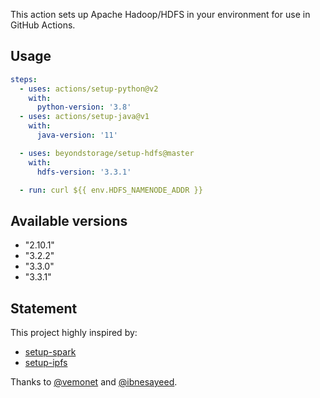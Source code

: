 This action sets up Apache Hadoop/HDFS in your environment for use in GitHub Actions.

## Usage

```yaml
steps:
  - uses: actions/setup-python@v2
    with:
      python-version: '3.8'
  - uses: actions/setup-java@v1
    with:
      java-version: '11'

  - uses: beyondstorage/setup-hdfs@master
    with:
      hdfs-version: '3.3.1'

  - run: curl ${{ env.HDFS_NAMENODE_ADDR }}
```

## Available versions

- "2.10.1"
- "3.2.2"
- "3.3.0"
- "3.3.1"

## Statement

This project highly inspired by:

- [setup-spark](https://github.com/vemonet/setup-spark)
- [setup-ipfs](https://github.com/ibnesayeed/setup-ipfs)

Thanks to [@vemonet](https://github.com/vemonet) and [@ibnesayeed](https://github.com/ibnesayeed).
